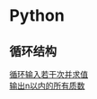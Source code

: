 # Python
## 循环结构
<a href="https://github.com/Ethereal-bang/Python/blob/main/constantInput%26output.py">循环输入若干次并求值</a>
<br>
<a href="https://github.com/Ethereal-bang/Python/blob/main/output%20all%20prime.py">输出n以内的所有质数</a>
